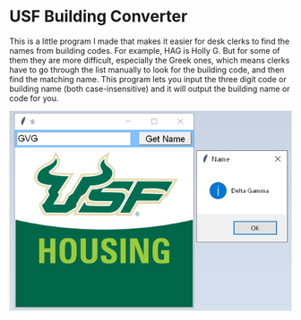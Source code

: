 # USF Building Converter
This is a little program I made that makes it easier for desk clerks to find the names from building codes. 
For example, HAG is Holly G. But for some of them they are more difficult, especially the Greek ones, which means clerks have to go through the list manually to look for the building code, and then find the matching name. 
This program lets you input the three digit code or building name (both case-insensitive) and it will output the building name or code for you. 

![Screenshot](example.png)

